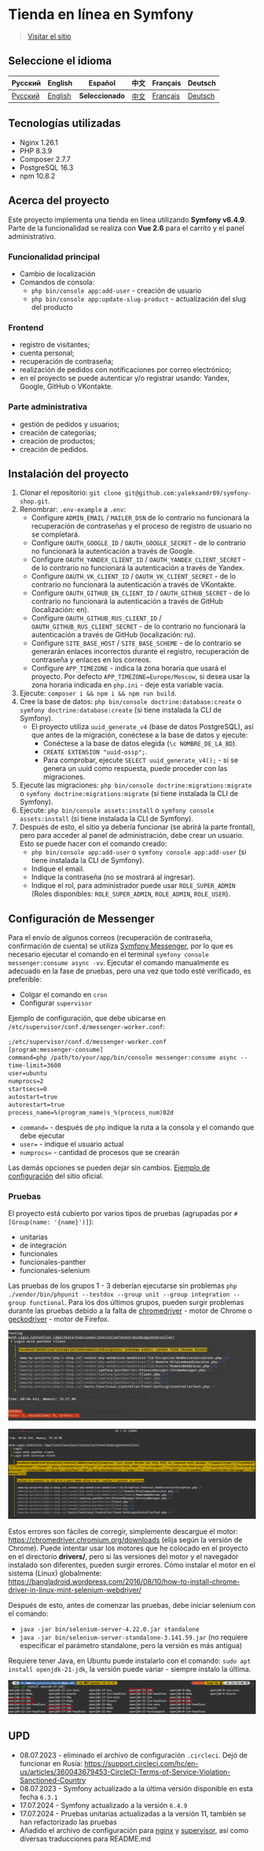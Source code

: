 # Tienda en línea en Symfony

> [Visitar el sitio](https://s-shop.alexanderyurchenko.ru/ "Visitar el sitio")

## Seleccione el idioma

| Русский                              | English                              | Español                              | 中文                              | Français                              | Deutsch                              |
|--------------------------------------|--------------------------------------|--------------------------------------|---------------------------------|---------------------------------------|--------------------------------------|
| [Русский](../../README.md) | [English](./docs/langs/README_en.md) | **Seleccionado** | [中文](./docs/langs/README_zh.md) | [Français](./docs/langs/README_fr.md) | [Deutsch](./docs/langs/README_de.md) |

## Tecnologías utilizadas

* Nginx 1.26.1
* PHP 8.3.9
* Composer 2.7.7
* PostgreSQL 16.3
* npm 10.8.2

## Acerca del proyecto

Este proyecto implementa una tienda en línea utilizando **Symfony v6.4.9**. Parte de la funcionalidad se realiza con **Vue 2.6** para el carrito y el panel administrativo.

### Funcionalidad principal

* Cambio de localización
* Comandos de consola:
    * `php bin/console app:add-user` - creación de usuario
    * `php bin/console app:update-slug-product` - actualización del slug del producto

### Frontend

* registro de visitantes;
* cuenta personal;
* recuperación de contraseña;
* realización de pedidos con notificaciones por correo electrónico;
* en el proyecto se puede autenticar y/o registrar usando: Yandex, Google, GitHub o VKontakte.

### Parte administrativa

* gestión de pedidos y usuarios;
* creación de categorías;
* creación de productos;
* creación de pedidos.

## Instalación del proyecto

1. Clonar el repositorio: `git clone git@github.com:yaleksandr89/symfony-shop.git`.
2. Renombrar: `.env-example` a `.env`:
    * Configure `ADMIN_EMAIL` / `MAILER_DSN` de lo contrario no funcionará la recuperación de contraseñas y el proceso de registro de usuario no se completará.
    * Configure `OAUTH_GOOGLE_ID` / `OAUTH_GOOGLE_SECRET` - de lo contrario no funcionará la autenticación a través de Google.
    * Configure `OAUTH_YANDEX_CLIENT_ID` / `OAUTH_YANDEX_CLIENT_SECRET` - de lo contrario no funcionará la autenticación a través de Yandex.
    * Configure `OAUTH_VK_CLIENT_ID` / `OAUTH_VK_CLIENT_SECRET` - de lo contrario no funcionará la autenticación a través de VKontakte.
    * Configure `OAUTH_GITHUB_EN_CLIENT_ID` / `OAUTH_GITHUB_SECRET` - de lo contrario no funcionará la autenticación a través de GitHub (localización: en).
    * Configure `OAUTH_GITHUB_RUS_CLIENT_ID` / `OAUTH_GITHUB_RUS_CLIENT_SECRET` - de lo contrario no funcionará la autenticación a través de GitHub (localización: ru).
    * Configure `SITE_BASE_HOST` / `SITE_BASE_SCHEME` - de lo contrario se generarán enlaces incorrectos durante el registro, recuperación de contraseña y enlaces en los correos.
    * Configure `APP_TIMEZONE` - indica la zona horaria que usará el proyecto. Por defecto `APP_TIMEZONE=Europe/Moscow`, si desea usar la zona horaria indicada en `php.ini` - deje esta variable vacía.
3. Ejecute: `composer i && npm i && npm run build`.
4. Cree la base de datos: `php bin/console doctrine:database:create` o `symfony doctrine:database:create` (si tiene instalada la CLI de Symfony).
    * El proyecto utiliza `uuid_generate_v4` (base de datos PostgreSQL), así que antes de la migración, conéctese a la base de datos y ejecute:
        * Conéctese a la base de datos elegida (`\c NOMBRE_DE_LA_BD`).
        * `CREATE EXTENSION "uuid-ossp";`.
        * Para comprobar, ejecute `SELECT uuid_generate_v4();` - si se genera un uuid como respuesta, puede proceder con las migraciones.
5. Ejecute las migraciones: `php bin/console doctrine:migrations:migrate` o `symfony doctrine:migrations:migrate` (si tiene instalada la CLI de Symfony).
6. Ejecute: `php bin/console assets:install` o `symfony console assets:install` (si tiene instalada la CLI de Symfony).
7. Después de esto, el sitio ya debería funcionar (se abrirá la parte frontal), pero para acceder al panel de administración, debe crear un usuario. Esto se puede hacer con el comando creado:
    * `php bin/console app:add-user` o `symfony console app:add-user` (si tiene instalada la CLI de Symfony).
    * Indique el email.
    * Indique la contraseña (no se mostrará al ingresar).
    * Indique el rol, para administrador puede usar `ROLE_SUPER_ADMIN` (Roles disponibles: `ROLE_SUPER_ADMIN`, `ROLE_ADMIN`, `ROLE_USER`).

## Configuración de Messenger

Para el envío de algunos correos (recuperación de contraseña, confirmación de cuenta) se utiliza [Symfony Messenger](https://symfony.com/doc/current/components/messenger.html "Symfony Messenger"), por lo que es necesario ejecutar el comando en el terminal `symfony console messenger:consume async -vv`. Ejecutar el comando manualmente es adecuado en la fase de pruebas, pero una vez que todo esté verificado, es preferible:

* Colgar el comando en `cron`
* Configurar `supervisor`

Ejemplo de configuración, que debe ubicarse en `/etc/supervisor/conf.d/messenger-worker.conf`:

```
;/etc/supervisor/conf.d/messenger-worker.conf
[program:messenger-consume]
command=php /path/to/your/app/bin/console messenger:consume async --time-limit=3600
user=ubuntu
numprocs=2
startsecs=0
autostart=true
autorestart=true
process_name=%(program_name)s_%(process_num)02d
```

* `command=` - después de `php` indique la ruta a la consola y el comando que debe ejecutar
* `user=` - indique el usuario actual
* `numprocs=` - cantidad de procesos que se crearán

Las demás opciones se pueden dejar sin cambios. [Ejemplo de configuración](https://symfony.com/doc/6.4/messenger.html#supervisor-configuration) del sitio oficial.

### Pruebas

El proyecto está cubierto por varios tipos de pruebas (agrupadas por `#[Group(name: '{name}')]`):

* unitarias
* de integración
* funcionales
* funcionales-panther
* funcionales-selenium

Las pruebas de los grupos 1 - 3 deberían ejecutarse sin problemas `php ./vendor/bin/phpunit --testdox --group unit --group integration --group functional`. Para los dos últimos grupos, pueden surgir problemas durante las pruebas debido a la falta de [chromedriver](../../drivers/chromedriver) - motor de Chrome o [geckodriver](../../drivers/geckodriver) - motor de Firefox.

![chromedriver-not-found](../img/chromedriver-not-found.png)

![selenium-server-not-work](../img/selenium-server-not-work.png)

Estos errores son fáciles de corregir, simplemente descargue el motor: https://chromedriver.chromium.org/downloads (elija según la versión de Chrome). Puede intentar usar los motores que he colocado en el proyecto en el directorio **drivers/**, pero si las versiones del motor y el navegador instalado son diferentes, pueden surgir errores.
Cómo instalar el motor en el sistema (Linux) globalmente: https://bangladroid.wordpress.com/2016/08/10/how-to-install-chrome-driver-in-linux-mint-selenium-webdriver/

Después de esto, antes de comenzar las pruebas, debe iniciar selenium con el comando:

* `java -jar bin/selenium-server-4.22.0.jar standalone`
* `java -jar bin/selenium-server-standalone-3.141.59.jar` (no requiere especificar el parámetro standalone, pero la versión es más antigua)

Requiere tener Java, en Ubuntu puede instalarlo con el comando: `sudo apt install openjdk-21-jdk`, la versión puede variar - siempre instalo la última.

![install-openjdk-21-jdk](../img/install-openjdk-21-jdk.png)

## UPD

* 08.07.2023 - eliminado el archivo de configuración `.circleci`. Dejó de funcionar en Rusia: https://support.circleci.com/hc/en-us/articles/360043679453-CircleCI-Terms-of-Service-Violation-Sanctioned-Country
* 08.07.2023 - Symfony actualizado a la última versión disponible en esta fecha `6.3.1`
* 17.07.2024 - Symfony actualizado a la versión `6.4.9`
* 17.07.2024 - Pruebas unitarias actualizadas a la versión 11, también se han refactorizado las pruebas
* Añadido el archivo de configuración para [nginx](../conf/nginx/s-shop.conf) y [supervisor](../conf/supervisor/messenger-worker.conf), así como diversas traducciones para README.md